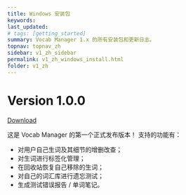 ```yaml
---
title: Windows 安装包
keywords: 
last_updated: 
# tags: [getting_started]
summary: Vocab Manager 1.x 的所有安装包和更新日志。
topnav: topnav_zh
sidebar: v1_zh_sidebar
permalink: v1_zh_windows_install.html
folder: v1_zh
---
```


# Version 1.0.0
[Download](https://github.com/cabinz/vocab-manager/releases/download/v1.0.0/WindowsInstaller_v1.0.0.zip)

这是 Vocab Manager 的第一个正式发布版本！
支持的功能有：

* 对用户自己生词及其细节的增删改查；
* 对生词进行标签化管理；
* 在回收站恢复自己移除的生词；
* 对自己的词汇库进行遗忘测试；
* 生成测试错误报告 / 单词笔记。
